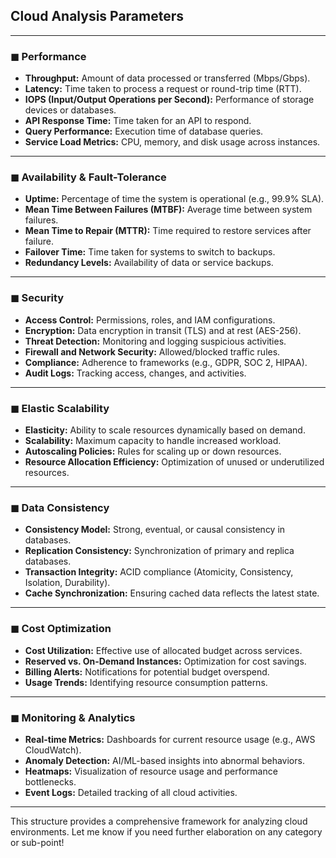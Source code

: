 ## Cloud Analysis Parameters

---

### ◼ **Performance**
- **Throughput:** Amount of data processed or transferred (Mbps/Gbps).
- **Latency:** Time taken to process a request or round-trip time (RTT).
- **IOPS (Input/Output Operations per Second):** Performance of storage devices or databases.
- **API Response Time:** Time taken for an API to respond.
- **Query Performance:** Execution time of database queries.
- **Service Load Metrics:** CPU, memory, and disk usage across instances.

---

### ◼ **Availability & Fault-Tolerance**
- **Uptime:** Percentage of time the system is operational (e.g., 99.9% SLA).
- **Mean Time Between Failures (MTBF):** Average time between system failures.
- **Mean Time to Repair (MTTR):** Time required to restore services after failure.
- **Failover Time:** Time taken for systems to switch to backups.
- **Redundancy Levels:** Availability of data or service backups.

---

### ◼ **Security**
- **Access Control:** Permissions, roles, and IAM configurations.
- **Encryption:** Data encryption in transit (TLS) and at rest (AES-256).
- **Threat Detection:** Monitoring and logging suspicious activities.
- **Firewall and Network Security:** Allowed/blocked traffic rules.
- **Compliance:** Adherence to frameworks (e.g., GDPR, SOC 2, HIPAA).
- **Audit Logs:** Tracking access, changes, and activities.

---

### ◼ **Elastic Scalability**
- **Elasticity:** Ability to scale resources dynamically based on demand.
- **Scalability:** Maximum capacity to handle increased workload.
- **Autoscaling Policies:** Rules for scaling up or down resources.
- **Resource Allocation Efficiency:** Optimization of unused or underutilized resources.

---

### ◼ **Data Consistency**
- **Consistency Model:** Strong, eventual, or causal consistency in databases.
- **Replication Consistency:** Synchronization of primary and replica databases.
- **Transaction Integrity:** ACID compliance (Atomicity, Consistency, Isolation, Durability).
- **Cache Synchronization:** Ensuring cached data reflects the latest state.

---

### ◼ **Cost Optimization**
- **Cost Utilization:** Effective use of allocated budget across services.
- **Reserved vs. On-Demand Instances:** Optimization for cost savings.
- **Billing Alerts:** Notifications for potential budget overspend.
- **Usage Trends:** Identifying resource consumption patterns.

---

### ◼ **Monitoring & Analytics**
- **Real-time Metrics:** Dashboards for current resource usage (e.g., AWS CloudWatch).
- **Anomaly Detection:** AI/ML-based insights into abnormal behaviors.
- **Heatmaps:** Visualization of resource usage and performance bottlenecks.
- **Event Logs:** Detailed tracking of all cloud activities.

---

This structure provides a comprehensive framework for analyzing cloud environments. Let me know if you need further elaboration on any category or sub-point!

